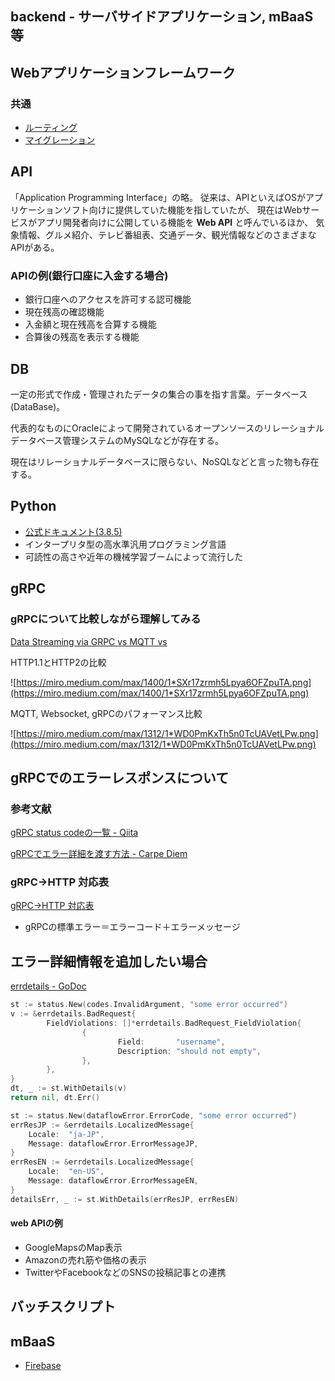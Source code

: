 backend - サーバサイドアプリケーション, mBaaS等
--
## Webアプリケーションフレームワーク
### 共通
- [ルーティング](routing.md)
- [マイグレーション](migration.md)


## API
「Application Programming Interface」の略。
従来は、APIといえばOSがアプリケーションソフト向けに提供していた機能を指していたが、
現在はWebサービスがアプリ開発者向けに公開している機能を **Web API** と呼んでいるほか、
気象情報、グルメ紹介、テレビ番組表、交通データ、観光情報などのさまざまなAPIがある。


### APIの例(銀行口座に入金する場合)
- 銀行口座へのアクセスを許可する認可機能
- 現在残高の確認機能
- 入金額と現在残高を合算する機能
- 合算後の残高を表示する機能


## DB
一定の形式で作成・管理されたデータの集合の事を指す言葉。データベース(DataBase)。

代表的なものにOracleによって開発されているオープンソースのリレーショナルデータベース管理システムのMySQLなどが存在する。

現在はリレーショナルデータベースに限らない、NoSQLなどと言った物も存在する。

## Python
- [公式ドキュメント(3.8.5)](https://docs.python.org/ja/)
- インタープリタ型の高水準汎用プログラミング言語
- 可読性の高さや近年の機械学習ブームによって流行した


## gRPC
### gRPCについて比較しながら理解してみる
[Data Streaming via GRPC vs MQTT vs](https://medium.com/@msmechatronics/data-streaming-via-grpc-vs-mqtt-vs-5c30dd205193)

HTTP1.1とHTTP2の比較

![https://miro.medium.com/max/1400/1*SXr17zrmh5Lpya6OFZpuTA.png](https://miro.medium.com/max/1400/1*SXr17zrmh5Lpya6OFZpuTA.png)

MQTT, Websocket, gRPCのパフォーマンス比較

![https://miro.medium.com/max/1312/1*WD0PmKxTh5n0TcUAVetLPw.png](https://miro.medium.com/max/1312/1*WD0PmKxTh5n0TcUAVetLPw.png)


## gRPCでのエラーレスポンスについて
### 参考文献

[gRPC status codeの一覧 - Qiita](https://qiita.com/Hiraku/items/0549e4cf7079d22b27e8)

[gRPCでエラー詳細を渡す方法 - Carpe Diem](https://christina04.hatenablog.com/entry/grpc-error-details)


### gRPC→HTTP 対応表
[gRPC→HTTP 対応表](https://www.notion.so/0c094f31f9254f59829b539c52a660a0)


- gRPCの標準エラー＝エラーコード＋エラーメッセージ

## エラー詳細情報を追加したい場合

[errdetails - GoDoc](https://godoc.org/google.golang.org/genproto/googleapis/rpc/errdetails)

```go
st := status.New(codes.InvalidArgument, "some error occurred")
v := &errdetails.BadRequest{
        FieldViolations: []*errdetails.BadRequest_FieldViolation{
                {
                        Field:       "username",
                        Description: "should not empty",
                },
        },
}
dt, _ := st.WithDetails(v)
return nil, dt.Err()
```

```go
st := status.New(dataflowError.ErrorCode, "some error occurred")
errResJP := &errdetails.LocalizedMessage{
	Locale:  "ja-JP",
	Message: dataflowError.ErrorMessageJP,
}
errResEN := &errdetails.LocalizedMessage{
	Locale:  "en-US",
	Message: dataflowError.ErrorMessageEN,
}
detailsErr, _ := st.WithDetails(errResJP, errResEN)
```

#### web APIの例
- GoogleMapsのMap表示
- Amazonの売れ筋や価格の表示
- TwitterやFacebookなどのSNSの投稿記事との連携


## バッチスクリプト

## mBaaS
- [Firebase](firebase/README.md)
